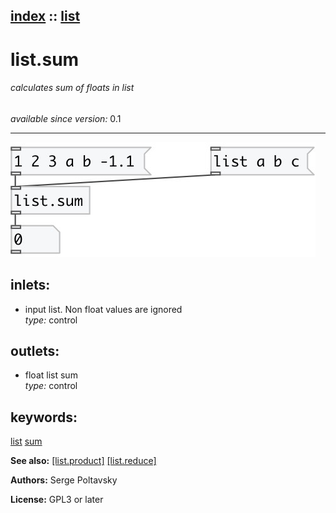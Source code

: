 [index](index.html) :: [list](category_list.html)
---

# list.sum

###### calculates sum of floats in list

*available since version:* 0.1

---




[![example](../examples/img/list.sum.jpg)](../examples/pd/list.sum.pd)









## inlets:

* input list. Non float values are ignored<br>
_type:_ control



## outlets:

* float list sum<br>
_type:_ control



## keywords:

[list](keywords/list.html)
[sum](keywords/sum.html)



**See also:**
[\[list.product\]](list.product.html)
[\[list.reduce\]](list.reduce.html)




**Authors:** Serge Poltavsky




**License:** GPL3 or later





